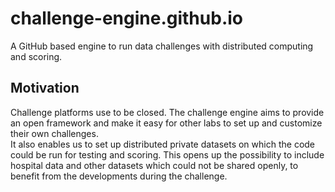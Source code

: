 # challenge-engine.github.io
A GitHub based engine to run data challenges with distributed computing and scoring.

## Motivation
Challenge platforms use to be closed. The challenge engine aims to provide an open framework and make it easy for other labs to set up and customize their own challenges.  
It also enables us to set up distributed private datasets on which the code could be run for testing and scoring. This opens up the possibility to include hospital data and other datasets which could not be shared openly, to benefit from the developments during the challenge.
